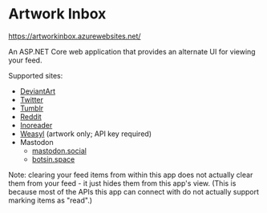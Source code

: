 Artwork Inbox
=============

https://artworkinbox.azurewebsites.net/

An ASP.NET Core web application that provides an alternate UI for viewing your feed.

Supported sites:

* [DeviantArt](https://www.deviantart.com/)
* [Twitter](https://www.twitter.com)
* [Tumblr](https://www.tumblr.com)
* [Reddit](https://www.reddit.com/new/)
* [Inoreader](https://www.inoreader.com/)
* [Weasyl](https://www.weasyl.com) (artwork only; API key required)
* Mastodon
    * [mastodon.social](https://mastodon.social/)
    * [botsin.space](https://botsin.space/)

Note: clearing your feed items from within this app does not actually clear
them from your feed - it just hides them from this app's view. (This is
because most of the APIs this app can connect with do not actually support
marking items as "read".)
